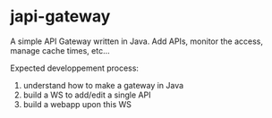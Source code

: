 # japi-gateway
A simple API Gateway written in Java. Add APIs, monitor the access, manage cache times, etc...

Expected developpement process:
1. understand how to make a gateway in Java
2. build a WS to add/edit a single API
3. build a webapp upon this WS
